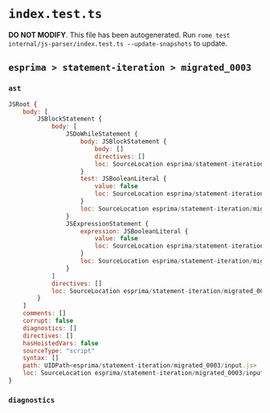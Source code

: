 # `index.test.ts`

**DO NOT MODIFY**. This file has been autogenerated. Run `rome test internal/js-parser/index.test.ts --update-snapshots` to update.

## `esprima > statement-iteration > migrated_0003`

### `ast`

```javascript
JSRoot {
	body: [
		JSBlockStatement {
			body: [
				JSDoWhileStatement {
					body: JSBlockStatement {
						body: []
						directives: []
						loc: SourceLocation esprima/statement-iteration/migrated_0003/input.js 1:5-1:8
					}
					test: JSBooleanLiteral {
						value: false
						loc: SourceLocation esprima/statement-iteration/migrated_0003/input.js 1:16-1:21
					}
					loc: SourceLocation esprima/statement-iteration/migrated_0003/input.js 1:2-1:22
				}
				JSExpressionStatement {
					expression: JSBooleanLiteral {
						value: false
						loc: SourceLocation esprima/statement-iteration/migrated_0003/input.js 1:23-1:28
					}
					loc: SourceLocation esprima/statement-iteration/migrated_0003/input.js 1:23-1:28
				}
			]
			directives: []
			loc: SourceLocation esprima/statement-iteration/migrated_0003/input.js 1:0-1:30
		}
	]
	comments: []
	corrupt: false
	diagnostics: []
	directives: []
	hasHoistedVars: false
	sourceType: "script"
	syntax: []
	path: UIDPath<esprima/statement-iteration/migrated_0003/input.js>
	loc: SourceLocation esprima/statement-iteration/migrated_0003/input.js 1:0-2:0
}
```

### `diagnostics`

```

```
